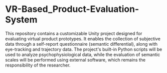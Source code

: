 # VR-Based_Product-Evaluation-System
 This repository contains a customizable Unity project designed for evaluating virtual product prototypes. It enables the collection of subjective data through a self-report questionnaire (semantic differential), along with eye-tracking and trajectory data. The project's built-in Python scripts will be used to analyze psychophysiological data, while the evaluation of semantic scales will be performed using external software, which remains the responsibility of the researcher.
